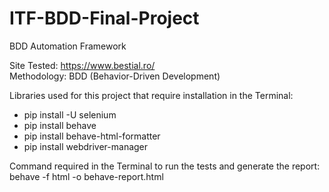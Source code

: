 # ITF-BDD-Final-Project  
  
BDD Automation Framework  
  
Site Tested: https://www.bestial.ro/  
Methodology: BDD (Behavior-Driven Development)
  
Libraries used for this project that require installation in the Terminal:  
- pip install -U selenium  
- pip install behave  
- pip install behave-html-formatter  
- pip install webdriver-manager  
  
Command required in the Terminal to run the tests and generate the report:  
behave -f html -o behave-report.html  
